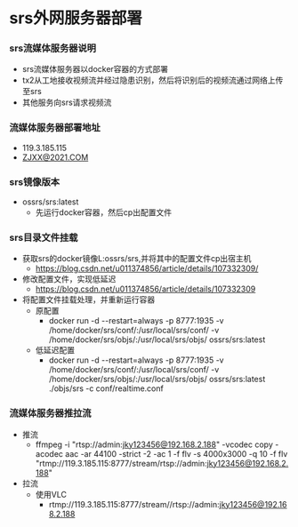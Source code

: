 # srs外网服务器部署

### srs流媒体服务器说明
- srs流媒体服务器以docker容器的方式部署
- tx2从工地接收视频流并经过隐患识别，然后将识别后的视频流通过网络上传至srs
- 其他服务向srs请求视频流

### 流媒体服务器部署地址
- 119.3.185.115
- ZJXX@2021.COM

### srs镜像版本
- ossrs/srs:latest
  - 先运行docker容器，然后cp出配置文件

### srs目录文件挂载
- 获取srs的docker镜像L:ossrs/srs,并将其中的配置文件cp出宿主机
  - https://blog.csdn.net/u011374856/article/details/107332309/
- 修改配置文件，实现低延迟
  - https://blog.csdn.net/u011374856/article/details/107332309
- 将配置文件挂载处理，并重新运行容器
  - 原配置
    - docker run -d --restart=always -p 8777:1935 -v /home/docker/srs/conf/:/usr/local/srs/conf/ -v /home/docker/srs/objs/:/usr/local/srs/objs/ ossrs/srs:latest
  - 低延迟配置
    - docker run -d --restart=always -p 8777:1935 -v /home/docker/srs/conf/:/usr/local/srs/conf/ -v /home/docker/srs/objs/:/usr/local/srs/objs/ ossrs/srs:latest ./objs/srs -c conf/realtime.conf

### 流媒体服务器推拉流
- 推流
  - ffmpeg -i "rtsp://admin:jky123456@192.168.2.188" -vcodec copy -acodec aac -ar 44100 -strict -2 -ac 1 -f flv -s 4000x3000 -q 10 -f flv "rtmp://119.3.185.115:8777/stream/rtsp://admin:jky123456@192.168.2.188"
- 拉流
  - 使用VLC
    - rtmp://119.3.185.115:8777/stream//rtsp://admin:jky123456@192.168.2.188